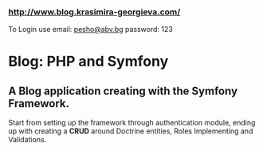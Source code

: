 ### http://www.blog.krasimira-georgieva.com/
To Login use email: pesho@abv.bg password: 123

# Blog: PHP and Symfony

## A **Blog** application creating with the Symfony Framework.

Start from setting up the framework through authentication module, ending up with creating a **CRUD** around Doctrine entities, Roles Implementing and Validations.
